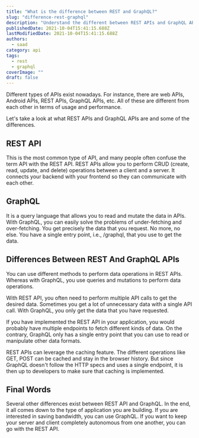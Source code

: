```yaml
---
title: "What is the difference between REST and GraphQL?"
slug: "difference-rest-graphql"
description: "Understand the different between REST APIs and GraphQL APIs."
publishedDate: 2021-10-04T15:41:15.688Z
lastModifiedDate: 2021-10-04T15:41:15.688Z
authors:
  - saad
category: api
tags:
  - rest
  - graphql
coverImage: ""
draft: false
---
```


<Lead>
  Different types of APIs exist nowadays. For instance, there are web APIs, Android APIs, REST APIs, GraphQL APIs, etc. All of these are different from each other in terms of usage and performance.
</Lead>

Let's take a look at what REST APIs and GraphQL APIs are and some of the differences.

## REST API

This is the most common type of API, and many people often confuse the term API with the REST API. REST APIs allow you to perform CRUD (create, read, update, and delete) operations between a client and a server. It connects your backend with your frontend so they can communicate with each other.

## GraphQL

It is a query language that allows you to read and mutate the data in APIs. With GraphQL, you can easily solve the problems of under-fetching and over-fetching. You get precisely the data that you request. No more, no else. You have a single entry point, i.e., /graphql, that you use to get the data.

## Differences Between REST And GraphQL APIs

You can use different methods to perform data operations in REST APIs. Whereas with GraphQL, you use queries and mutations to perform data operations.

With REST API, you often need to perform multiple API calls to get the desired data. Sometimes you get a lot of unnecessary data with a single API call. With GraphQL, you only get the data that you have requested.

If you have implemented the REST API in your application, you would probably have multiple endpoints to fetch different kinds of data. On the contrary, GraphQL only has a single entry point that you can use to read or manipulate other data formats.

REST APIs can leverage the caching feature. The different operations like GET, POST can be cached and stay in the browser history. But since GraphQL doesn't follow the HTTP specs and uses a single endpoint, it is then up to developers to make sure that caching is implemented.

## Final Words

Several other differences exist between REST API and GraphQL. In the end, it all comes down to the type of application you are building. If you are interested in saving bandwidth, you can use GraphQL. If you want to keep your server and client completely autonomous from one another, you can go with the REST API.
